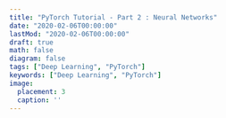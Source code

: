 ```yaml
---
title: "PyTorch Tutorial - Part 2 : Neural Networks"
date: "2020-02-06T00:00:00"
lastMod: "2020-02-06T00:00:00"
draft: true
math: false
diagram: false
tags: ["Deep Learning", "PyTorch"]
keywords: ["Deep Learning", "PyTorch"]
image: 
  placement: 3 
  caption: ''
---
```


